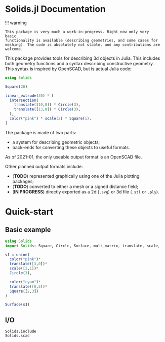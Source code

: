 # Solids.jl Documentation

!!! warning

    This package is very much a work-in-progress. Right now only very basic
    functionality is available (describing geometries, and some cases for
    meshing). The code is absolutely not stable, and any contributions are welcome.


This package provides tools for describing 3d objects
in Julia.
This includes both geometry functions
and a syntax describing constructive geometry.
This syntax is inspired by OpenSCAD, but is actual Julia code:
```julia
using Solids

Square(20)

linear_extrude(30) * [
  intersection(
    translate([10,0]) * Circle(3),
    translate([13,0]) * Circle(3),
  ),
  color("pink") * scale(2) * Square(1),
]

```

The package is made of two parts:

 - a system for describing geometric objects;
 - back-ends for converting these objects to useful formats.

As of 2021-01, the only useable output format is an OpenSCAD file.

Other planned output formats include:
 - (**TODO**) represented graphically using one of the Julia plotting packages;
 - (**TODO**) converted to either a mesh or a signed distance field;
 - (**IN PROGRESS**) directly exported as a 2d (`.svg`)
 or 3d file (`.stl` or `.ply`).


# Quick-start

## Basic example
```julia
using Solids
import Solids: Square, Circle, Surface, mult_matrix, translate, scale, color

s1 = union(
  color("pink")*
  translate([3,0])*
  scale([2,1])*
  Circle(3),

  color("cyan")*
  translate([0,5])*
  Square([2,3])
)

Surface(s1)
```

## I/O

```@docs
Solids.include
Solids.scad
```
